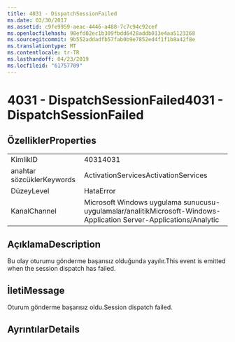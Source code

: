 ```yaml
---
title: 4031 - DispatchSessionFailed
ms.date: 03/30/2017
ms.assetid: c9fe9959-aeac-4446-a488-7c7c94c92cef
ms.openlocfilehash: 98efd02ec1b309fbdd6428addb013e4aa5123268
ms.sourcegitcommit: 9b552addadfb57fab0b9e7852ed4f1f1b8a42f8e
ms.translationtype: MT
ms.contentlocale: tr-TR
ms.lasthandoff: 04/23/2019
ms.locfileid: "61757709"
---
```

# <a name="4031---dispatchsessionfailed"></a><span data-ttu-id="21aa0-102">4031 - DispatchSessionFailed</span><span class="sxs-lookup"><span data-stu-id="21aa0-102">4031 - DispatchSessionFailed</span></span>
## <a name="properties"></a><span data-ttu-id="21aa0-103">Özellikler</span><span class="sxs-lookup"><span data-stu-id="21aa0-103">Properties</span></span>  
  
|||  
|-|-|  
|<span data-ttu-id="21aa0-104">Kimlik</span><span class="sxs-lookup"><span data-stu-id="21aa0-104">ID</span></span>|<span data-ttu-id="21aa0-105">4031</span><span class="sxs-lookup"><span data-stu-id="21aa0-105">4031</span></span>|  
|<span data-ttu-id="21aa0-106">anahtar sözcükler</span><span class="sxs-lookup"><span data-stu-id="21aa0-106">Keywords</span></span>|<span data-ttu-id="21aa0-107">ActivationServices</span><span class="sxs-lookup"><span data-stu-id="21aa0-107">ActivationServices</span></span>|  
|<span data-ttu-id="21aa0-108">Düzey</span><span class="sxs-lookup"><span data-stu-id="21aa0-108">Level</span></span>|<span data-ttu-id="21aa0-109">Hata</span><span class="sxs-lookup"><span data-stu-id="21aa0-109">Error</span></span>|  
|<span data-ttu-id="21aa0-110">Kanal</span><span class="sxs-lookup"><span data-stu-id="21aa0-110">Channel</span></span>|<span data-ttu-id="21aa0-111">Microsoft Windows uygulama sunucusu-uygulamalar/analitik</span><span class="sxs-lookup"><span data-stu-id="21aa0-111">Microsoft-Windows-Application Server-Applications/Analytic</span></span>|  
  
## <a name="description"></a><span data-ttu-id="21aa0-112">Açıklama</span><span class="sxs-lookup"><span data-stu-id="21aa0-112">Description</span></span>  
 <span data-ttu-id="21aa0-113">Bu olay oturumu gönderme başarısız olduğunda yayılır.</span><span class="sxs-lookup"><span data-stu-id="21aa0-113">This event is emitted when the session dispatch has failed.</span></span>  
  
## <a name="message"></a><span data-ttu-id="21aa0-114">İleti</span><span class="sxs-lookup"><span data-stu-id="21aa0-114">Message</span></span>  
 <span data-ttu-id="21aa0-115">Oturum gönderme başarısız oldu.</span><span class="sxs-lookup"><span data-stu-id="21aa0-115">Session dispatch failed.</span></span>  
  
## <a name="details"></a><span data-ttu-id="21aa0-116">Ayrıntılar</span><span class="sxs-lookup"><span data-stu-id="21aa0-116">Details</span></span>
